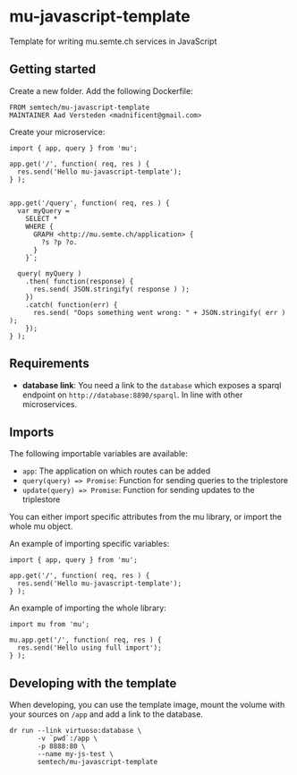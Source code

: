# mu-javascript-template

Template for writing mu.semte.ch services in JavaScript

## Getting started

Create a new folder.  Add the following Dockerfile:

    FROM semtech/mu-javascript-template
    MAINTAINER Aad Versteden <madnificent@gmail.com>

Create your microservice:

    import { app, query } from 'mu';
    
    app.get('/', function( req, res ) {
      res.send('Hello mu-javascript-template');
    } );


    app.get('/query', function( req, res ) {
      var myQuery = `
        SELECT *
        WHERE {
          GRAPH <http://mu.semte.ch/application> {
            ?s ?p ?o.
          }
        }`;

      query( myQuery )
        .then( function(response) {
          res.send( JSON.stringify( response ) );
        })
        .catch( function(err) {
          res.send( "Oops something went wrong: " + JSON.stringify( err ) );
        });
    } );
    
## Requirements

  - **database link**: You need a link to the `database` which exposes a sparql endpoint on `http://database:8890/sparql`.  In line with other microservices.

## Imports

The following importable variables are available:

  - `app`: The application on which routes can be added
  - `query(query) => Promise`: Function for sending queries to the triplestore
  - `update(query) => Promise`: Function for sending updates to the triplestore

You can either import specific attributes from the mu library, or import the whole mu object.

An example of importing specific variables:

    import { app, query } from 'mu';
    
    app.get('/', function( req, res ) {
      res.send('Hello mu-javascript-template');
    } );

An example of importing the whole library:

    import mu from 'mu';
    
    mu.app.get('/', function( req, res ) {
      res.send('Hello using full import');
    } );

## Developing with the template

When developing, you can use the template image, mount the volume with your sources on `/app` and add a link to the database.

    dr run --link virtuoso:database \
           -v `pwd`:/app \
           -p 8888:80 \
           --name my-js-test \
           semtech/mu-javascript-template


